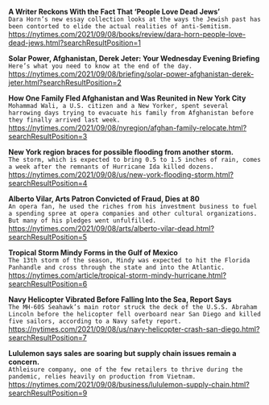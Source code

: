 **A Writer Reckons With the Fact That ‘People Love Dead Jews’**\
`Dara Horn’s new essay collection looks at the ways the Jewish past has been contorted to elide the actual realities of anti-Semitism.`\
https://nytimes.com/2021/09/08/books/review/dara-horn-people-love-dead-jews.html?searchResultPosition=1

**Solar Power, Afghanistan, Derek Jeter: Your Wednesday Evening Briefing**\
`Here’s what you need to know at the end of the day.`\
https://nytimes.com/2021/09/08/briefing/solar-power-afghanistan-derek-jeter.html?searchResultPosition=2

**How One Family Fled Afghanistan and Was Reunited in New York City**\
`Mohammad Wali, a U.S. citizen and a New Yorker, spent several harrowing days trying to evacuate his family from Afghanistan before they finally arrived last week.`\
https://nytimes.com/2021/09/08/nyregion/afghan-family-relocate.html?searchResultPosition=3

**New York region braces for possible flooding from another storm.**\
`The storm, which is expected to bring 0.5 to 1.5 inches of rain, comes a week after the remnants of Hurricane Ida killed dozens.`\
https://nytimes.com/2021/09/08/us/new-york-flooding-storm.html?searchResultPosition=4

**Alberto Vilar, Arts Patron Convicted of Fraud, Dies at 80**\
`An opera fan, he used the riches from his investment business to fuel a spending spree at opera companies and other cultural organizations. But many of his pledges went unfulfilled.`\
https://nytimes.com/2021/09/08/arts/alberto-vilar-dead.html?searchResultPosition=5

**Tropical Storm Mindy Forms in the Gulf of Mexico**\
`The 13th storm of the season, Mindy was expected to hit the Florida Panhandle and cross through the state and into the Atlantic.`\
https://nytimes.com/article/tropical-storm-mindy-hurricane.html?searchResultPosition=6

**Navy Helicopter Vibrated Before Falling Into the Sea, Report Says**\
`The MH-60S Seahawk’s main rotor struck the deck of the U.S.S. Abraham Lincoln before the helicopter fell overboard near San Diego and killed five sailors, according to a Navy safety report.`\
https://nytimes.com/2021/09/08/us/navy-helicopter-crash-san-diego.html?searchResultPosition=7

**Lululemon says sales are soaring but supply chain issues remain a concern.**\
`Athleisure company, one of the few retailers to thrive during the pandemic, relies heavily on production from Vietnam.`\
https://nytimes.com/2021/09/08/business/lululemon-supply-chain.html?searchResultPosition=9

